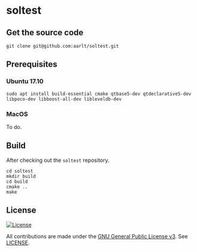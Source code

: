 # soltest

## Get the source code

```
git clone git@github.com:aarlt/soltest.git
```

## Prerequisites

### Ubuntu 17.10

```
sudo apt install build-essential cmake qtbase5-dev qtdeclarative5-dev libpoco-dev libboost-all-dev libleveldb-dev
```

### MacOS

To do.

## Build

After checking out the `soltest` repository.

```
cd soltest
mkdir build
cd build
cmake ..
make
```

## License

[![License](https://img.shields.io/github/license/aarlt/soltest.svg)](LICENSE.txt)

All contributions are made under the [GNU General Public License v3](https://www.gnu.org/licenses/gpl-3.0.en.html). See [LICENSE](LICENSE.txt).
